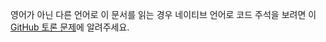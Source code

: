 영어가 아닌 다른 언어로 이 문서를 읽는 경우 네이티브 언어로 코드 주석을 보려면 이 [GitHub 토론 문제](https://github.com/aspnet/AspNetCore.Docs/issues/16455)에 알려주세요.